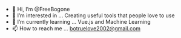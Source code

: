 - 👋 Hi, I’m @FreeBogone
- 👀 I’m interested in ... Creating useful tools that people love to use
- 🌱 I’m currently learning ... Vue.js and Machine Learning
- 📫 How to reach me ... botruelove2002@gmail.com

<!---
FreeBogone/FreeBogone is a ✨ special ✨ repository because its `README.md` (this file) appears on your GitHub profile.
You can click the Preview link to take a look at your changes.
--->
